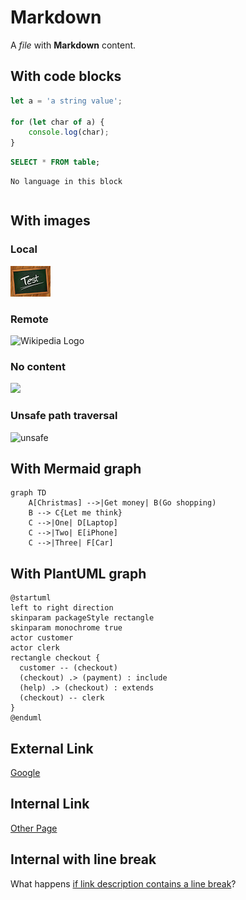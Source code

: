 # Markdown

A *file* with **Markdown** content.

## With code blocks

```js
let a = 'a string value';

for (let char of a) {
    console.log(char);
}
```

```sql
SELECT * FROM table;
```

```
No language in this block
```

```sh
```

## With images

### Local

![img1](../images/img-1.png)

### Remote

![Wikipedia Logo](https://upload.wikimedia.org/wikipedia/en/thumb/8/80/Wikipedia-logo-v2.svg/2880px-Wikipedia-logo-v2.svg.png)

### No content

![](https://upload.wikimedia.org/wikipedia/en/thumb/8/80/Wikipedia-logo-v2.svg/2880px-Wikipedia-logo-v2.svg.png)

### Unsafe path traversal

![unsafe](../../../../../../../etc/passwd)

## With Mermaid graph

```mermaid
graph TD
    A[Christmas] -->|Get money| B(Go shopping)
    B --> C{Let me think}
    C -->|One| D[Laptop]
    C -->|Two| E[iPhone]
    C -->|Three| F[Car]
```

## With PlantUML graph

```plantuml
@startuml
left to right direction
skinparam packageStyle rectangle
skinparam monochrome true
actor customer
actor clerk
rectangle checkout {
  customer -- (checkout)
  (checkout) .> (payment) : include
  (help) .> (checkout) : extends
  (checkout) -- clerk
}
@enduml
```

## External Link

[Google](https://google.com)

## Internal Link

[Other Page](other-page.md)

## Internal with line break

What happens [if link description contains
a line break](other-page.md)?
